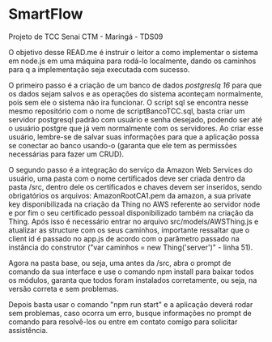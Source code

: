 # SmartFlow
Projeto de TCC Senai CTM - Maringá - TDS09

 O objetivo desse READ.me é instruir o leitor a como implementar o sistema em node.js em uma máquina para rodá-lo localmente, dando os caminhos para q a implementação seja executada com sucesso.

 O primeiro passo é a criação de um banco de dados *postgreslq 16* para que os dados sejam salvos e as operações do sistema aconteçam normalmente, pois sem ele o sistema não ira funcionar. O script
sql se encontra nesse mesmo repositório com o nome de scriptBancoTCC.sql, basta criar um servidor postgresql padrão com usuário e senha desejado, podendo ser até o usuário postgre que já vem normalmente
com os servidores. Ao criar esse usuário, lembre-se de salvar suas informações para que a aplicação possa se conectar ao banco usando-o (garanta que ele tem as permissões necessárias para fazer um CRUD).

 O segundo passo é a integração do serviço da Amazon Web Services do usuário, uma pasta com o nome certificados deve ser criada dentro da pasta /src, dentro dele os certificados e chaves devem ser
inseridos, sendo obrigatórios os arquivos: AmazonRootCA1.pem da amazon, a sua private key disponibilizada na criação da Thing no AWS referente ao servidor node e por fim o seu certificado pessoal disponibilizado
também na criação da Thing. Após isso é necessário entrar no arquivo src/models/AWSThing.js e atualizar as structure com os seus caminhos, importante ressaltar que o client id é passado no app.js de acordo com
o parâmetro passado na instância do construtor ("var caminhos = new Thing('server')" - linha 51).

 Agora na pasta base, ou seja, uma antes da /src, abra o prompt de comando da sua interface e use o comando npm install para baixar todos os módulos, garanta que todos foram instalados corretamente, ou seja, na
versão correta e sem problemas.

 Depois basta usar o comando "npm run start" e a aplicação deverá rodar sem problemas, caso ocorra um erro, busque informações no prompt de comando para resolvê-los ou entre em contato comigo para solicitar
assistência.
